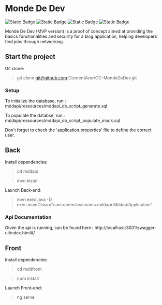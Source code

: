 # Monde De Dev

<div>
<img alt="Static Badge" src="https://img.shields.io/badge/Java-%23ff7b0c">
<img alt="Static Badge" src="https://img.shields.io/badge/Spring_Boot-5bd84c">
<img alt="Static Badge" src="https://img.shields.io/badge/Angular-%23F44336">
<img alt="Static Badge" src="https://img.shields.io/badge/TypeScript-3178c6">
</div>

Monde De Dev (MVP version) is a proof of concept aimed at providing the basics functionalities and security for a blog application, helping developers find jobs through networking.

## Start the project

Git clone:

> git clone git@github.com:ClementAver/OC-MondeDeDev.git

### Setup

To initialize the database, run : mddapi/ressources/mddapi_db_script_generate.sql

To populate the databse, run : mddapi/ressources/mddapi_db_script_populate_mock.sql

Don't forget to check the 'application.properties' file to define the correct user.

## Back

Install dependencies:

> cd mddapi

> mvn install

Launch Back-end:

> mvn exec:java -D exec.mainClass="com.openclassrooms.mddapi.MddapiApplication"

### Api Documentation

Given the api is running, can be found here :
 http://localhost:3001/swagger-ui/index.html#/

## Front

Install dependencies:

> cd mddfront

> npm install

Launch Front-end:

> ng serve